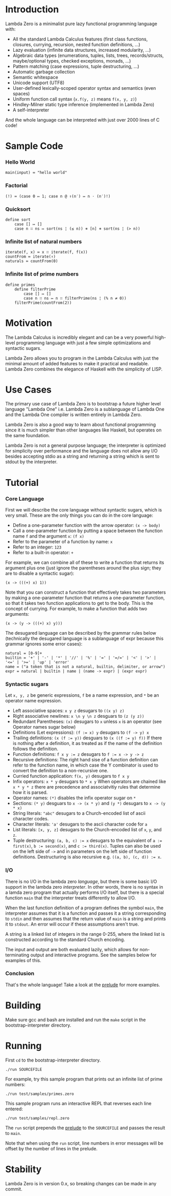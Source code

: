 # Introduction

Lambda Zero is a minimalist pure lazy functional programming language with:
* All the standard Lambda Calculus features (first class functions, closures,
    currying, recursion, nested function definitions, ...)
* Lazy evaluation (infinite data structures, increased modularity, ...)
* Algebraic data types (enumerations, tuples, lists, trees, records/structs,
    maybe/optional types, checked exceptions, monads, ...)
* Pattern matching (case expressions, tuple destructuring, ...)
* Automatic garbage collection
* Semantic whitespace
* Unicode support (UTF8)
* User-defined lexically-scoped operator syntax and semantics (even spaces)
* Uniform function call syntax (`x.f(y, z)` means `f(x, y, z)`)
* Hindley-Milner static type inference (implemented in Lambda Zero)
* A self-interpreter

And the whole language can be interpreted with just over 2000 lines of C code!

# Sample Code

### Hello World

    main(input) ≔ "hello world"

### Factorial

    (!) ≔ (case 0 ↦ 1; case n @ ↑(n′) ↦ n ⋅ (n′)!)

### Quicksort

    define sort
        case [] ↦ []
        case n ∷ ns ↦ sort(ns ¦ (≤ n)) ⧺ [n] ⧺ sort(ns ¦ (> n))

### Infinite list of natural numbers

    iterate(f, x) ≔ x ∷ iterate(f, f(x))
    countFrom ≔ iterate(↑)
    naturals ≔ countFrom(0)

### Infinite list of prime numbers

    define primes
        define filterPrime
            case [] ↦ []
            case n ∷ ns ↦ n ∷ filterPrime(ns ¦ (% n ≠ 0))
        filterPrime(countFrom(2))

# Motivation

The Lambda Calculus is incredibly elegant and can be a very powerful
high-level programming language with just a few simple optimizations and
syntactic sugars.

Lambda Zero allows you to program in the Lambda Calculus with just the
minimal amount of added features to make it practical and readable.
Lambda Zero combines the elegance of Haskell with the simplicity of LISP.

# Use Cases

The primary use case of Lambda Zero is to bootstrap a future higher level
language "Lambda One" i.e. Lambda Zero is a sublanguage of Lambda One and the
Lambda One compiler is written entirely in Lambda Zero.

Lambda Zero is also a good way to learn about functional programming since it
is much simpler than other languages like Haskell, but operates on the same
foundation.

Lambda Zero is not a general purpose language; the interpreter is optimized
for simplicity over performance and the language does not allow any I/O
besides accepting stdio as a string and returning a string which is sent to
stdout by the interpreter.

# Tutorial

### Core Language

First we will describe the core language without syntactic sugars, which is very
small. These are the only things you can do in the core language:
- Define a one-parameter function with the arrow operator: `(x -> body)`
- Call a one-parameter function by putting a space between the function name `f`
  and the argument `x`: `(f x)`
- Refer to the parameter of a function by name: `x`
- Refer to an integer: `123`
- Refer to a built-in operator: `+`

For example, we can combine all of these to write a function that returns
its argument plus one (just ignore the parentheses around the plus sign; they
are to disable a syntactic sugar):

    (x -> (((+) x) 1))

Note that you can construct a function that effectively takes two parameters
by making a one-parameter function that returns a one-parameter function,
so that it takes two function applications to get to the body. This is the
concept of currying. For example, to make a function that adds two arguments:

    (x -> (y -> (((+) x) y)))

The desugared language can be described by the grammar rules below
(technically the desugared language is a sublanguage of expr because this
grammar ignores some error cases):

    natural = [0-9]+
    builtin = '+' | '-' | '*' | '//' | '%' | '=' | '=/=' | '<' | '>' | '<=' | '>=' | 'up' | 'error'
    name = ("a token that is not a natural, builtin, delimiter, or arrow")
    expr = natural | builtin | name | (name -> expr) | (expr expr)

### Syntactic sugars

Let `x, y, z` be generic expressions, `f` be a name expression, and `*` be
an operator name expression.

- Left associative spaces: `x y z` desugars to `((x y) z)`
- Right associative newlines: `x \n y \n z` desguars to `(z (y z))`
- Redundant Parentheses: `(x)` desugars to `x` unless `x` is an operator
  (see Operator names sugar below)
- Definitions (Let expressions): `(f := x) y` desugars to `(f -> y) x`
- Trailing definitions: `(x (f := y))` desguars to `(x ((f := y) f))`
  If there is nothing after a definition, it as treated as if the name of the
  definition follows the definition.
- Function definitions: `f x y := z` desugars to `f := x -> y -> z`
- Recursive definitions: The right hand sise of a function definition can refer
 to the function name, in which case the Y combinator is used to convert the
 definition to a non-recursive one.
- Curried function application: `f(x, y)` desugars to `f x y`
- Infix operators: `x * y` desugars to `* x y`
When operators are chained like `x * y * z` there are precedence and associatvitiy rules that determine how it is parsed.
- Operator names: `(*)` disables the infix operator sugar on `*`
- Sections: `(* y)` desguars to `x -> (x * y)` and
  `(y *)` desugars to `x -> (y * x)`
- String literals: `"abc"` desugars to a Church-encoded list of ascii
  character codes.
- Character literals: `'a'` desugars to the ascii character code for `a`
- List literals: `[x, y, z]` desugars to the Church-encoded list of
  `x`, `y`, and `z`.
- Tuple destructuring: `(a, b, c) := x` desugars to the equivalent of
  `a := first(x)`, `b := second(x)`, and `c := third(x)`. Tuples can also be
  used on the left side of `->` and in parameters on the left side of
  function definitions. Destructuring is also recursive e.g.
  `((a, b), (c, d)) := x`.

### I/O

There is no I/O in the lambda zero _language_, but there is some basic I/O
support in the lambda zero _interpreter_. In other words, there is no
syntax in a lamda zero program that actually performs I/O itself, but there is a
special function `main` that the interpreter treats differently to allow I/O.

When the last function definition of a program defines the symbol `main`, the
interpreter assumes that it is a function and passes it a string corresponding
to `stdin` and then assumes that the return value of `main` is a string and
prints it to `stdout`. An error will occur if these assumptions aren't true.

A string is a linked list of integers in the range 0-255, where the linked
list is constructed according to the standard Church encoding.

The input and output are both evaluated lazily, which allows for non-terminating
output and interactive programs. See the samples below for examples of this.

### Conclusion

That's the whole language! Take a look at the [prelude](libraries/prelude.zero)
for more examples.

# Building

Make sure gcc and bash are installed and run the `make` script in the
bootstrap-interpreter directory.

# Running

First `cd` to the bootstrap-interpreter directory.

    ./run SOURCEFILE

For example, try this sample program that prints out an infinite list of prime
numbers:

    ./run test/samples/primes.zero

This sample program runs an interactive REPL that reverses each line entered:

    ./run test/samples/repl.zero

The `run` script prepends the [prelude](libraries/prelude.zero) to the `SOURCEFILE` and
passes the result to `main`.

Note that when using the `run` script, line numbers in error messages will be
offset by the number of lines in the prelude.

# Stability

Lambda Zero is in version 0.x, so breaking changes can be made in any commit.
